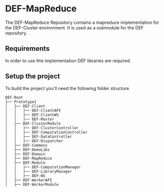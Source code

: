 # DEF-MapReduce

The DEF-MapReduce Repository contains a mapreduce implementation for the DEF-Cluster environment.
It is used as a submodule for the DEF repository.

## Requirements

In order to use this implementation DEF libraries are required.

## Setup the project

To build the project you'll need the following folder structure

```
DEF-Root
├── Prototype1
│   ├── DEF-Client
│   │   ├── DEF-ClientAPI
│   │   ├── DEF-ClientWS
│   │   ├── DEF-Master
│   ├── DEF-ClusterModule
│   │   ├── DEF-ClusterController
│   │   ├── DEF-ComputationController
│   │   ├── DEF-DataController
│   │   ├── DEF-Dispatcher
│   ├── DEF-Commons
│   ├── DEF-DemoLibs
│   ├── DEF-Domain
│   ├── DEF-MapReduce
│   ├── DEF-Module
│   │   ├── DEF-ComputationManager
│   │   ├── DEF-LibraryManager
│   │   ├── DEF-WS
│   ├── DEF-WorkerAPI
│   ├── DEF-WorkerModule
```
